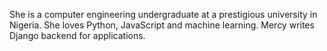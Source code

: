 She is a computer engineering undergraduate at a prestigious university in Nigeria. 
She loves Python, JavaScript and machine learning. Mercy writes Django backend for applications.
